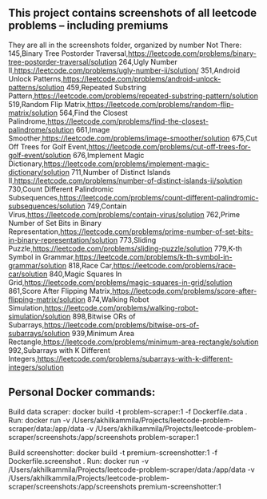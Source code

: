 ## This project contains screenshots of all leetcode problems – including premiums
They are all in the screenshots folder, organized by number
Not There:
145,Binary Tree Postorder Traversal,https://leetcode.com/problems/binary-tree-postorder-traversal/solution
264,Ugly Number II,https://leetcode.com/problems/ugly-number-ii/solution/
351,Android Unlock Patterns,https://leetcode.com/problems/android-unlock-patterns/solution
459,Repeated Substring Pattern,https://leetcode.com/problems/repeated-substring-pattern/solution
519,Random Flip Matrix,https://leetcode.com/problems/random-flip-matrix/solution
564,Find the Closest Palindrome,https://leetcode.com/problems/find-the-closest-palindrome/solution
661,Image Smoother,https://leetcode.com/problems/image-smoother/solution
675,Cut Off Trees for Golf Event,https://leetcode.com/problems/cut-off-trees-for-golf-event/solution
676,Implement Magic Dictionary,https://leetcode.com/problems/implement-magic-dictionary/solution
711,Number of Distinct Islands II,https://leetcode.com/problems/number-of-distinct-islands-ii/solution
730,Count Different Palindromic Subsequences,https://leetcode.com/problems/count-different-palindromic-subsequences/solution
749,Contain Virus,https://leetcode.com/problems/contain-virus/solution
762,Prime Number of Set Bits in Binary Representation,https://leetcode.com/problems/prime-number-of-set-bits-in-binary-representation/solution
773,Sliding Puzzle,https://leetcode.com/problems/sliding-puzzle/solution
779,K-th Symbol in Grammar,https://leetcode.com/problems/k-th-symbol-in-grammar/solution
818,Race Car,https://leetcode.com/problems/race-car/solution
840,Magic Squares In Grid,https://leetcode.com/problems/magic-squares-in-grid/solution
861,Score After Flipping Matrix,https://leetcode.com/problems/score-after-flipping-matrix/solution
874,Walking Robot Simulation,https://leetcode.com/problems/walking-robot-simulation/solution
898,Bitwise ORs of Subarrays,https://leetcode.com/problems/bitwise-ors-of-subarrays/solution
939,Minimum Area Rectangle,https://leetcode.com/problems/minimum-area-rectangle/solution
992,Subarrays with K Different Integers,https://leetcode.com/problems/subarrays-with-k-different-integers/solution

## Personal Docker commands:

Build data scraper:
docker build -t problem-scraper:1 -f Dockerfile.data .
Run:
docker run -v /Users/akhilkammila/Projects/leetcode-problem-scraper/data:/app/data -v /Users/akhilkammila/Projects/leetcode-problem-scraper/screenshots:/app/screenshots problem-scraper:1

Build screenshotter:
docker build -t premium-screenshotter:1 -f Dockerfile.screenshot .
Run:
docker run -v /Users/akhilkammila/Projects/leetcode-problem-scraper/data:/app/data -v /Users/akhilkammila/Projects/leetcode-problem-scraper/screenshots:/app/screenshots premium-screenshotter:1
